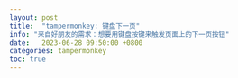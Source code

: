 ```yaml
---
layout: post
title:  "tampermonkey: 键盘下一页"
info: "来自好朋友的需求：想要用键盘按键来触发页面上的下一页按钮"
date:   2023-06-28 09:50:00 +0800
categories: tampermonkey
toc: true
---
```





